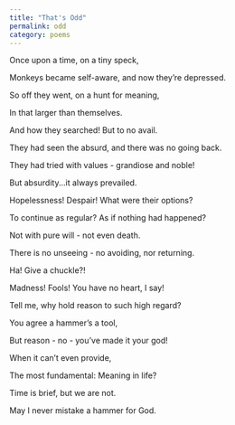 ```yaml
---
title: "That's Odd"
permalink: odd
category: poems
---
```


Once upon a time, on a tiny speck,

Monkeys became self-aware, and now they’re depressed.

So off they went, on a hunt for meaning,

In that larger than themselves.

And how they searched! But to no avail.

They had seen the absurd, and there was no going back.

They had tried with values - grandiose and noble!

But absurdity...it always prevailed.

Hopelessness! Despair! What were their options?

To continue as regular? As if nothing had happened?

Not with pure will - not even death.

There is no unseeing - no avoiding, nor returning.

Ha! Give a chuckle?!

Madness! Fools! You have no heart, I say!

Tell me, why hold reason to such high regard?

You agree a hammer’s a tool,

But reason - no - you’ve made it your god!

When it can’t even provide,

The most fundamental: Meaning in life?

Time is brief, but we are not.

May I never mistake a hammer for God.
